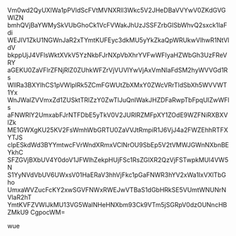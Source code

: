 Vm0wd2QyUXlWa1pPVldScFVtMVNXRll3Wkc5V2JHeDBaVVYwV0ZKdGVGWlZN
bmhQVjBaYWMySkVUbGhoCk1VcFVWakJhUzJSSFZrbGlSbWhvQ2sxck1IaFdi
WEJIV1ZkU1NGWnJaR2xTYmtKUFEyc3dkMU5yYkZkaQpWRUkwVlhwR1NtVldV
bkppUjJ4VFlsWktXVkV5YzNkbFJrNXpVbXhrYVFwWFIyaHZWbGh3UzFReVRY
aGEKU0ZaVFlrZFNjRlZ0ZUhkWFZrVjVUVlYwVjAxVmNIaFdSM2hyWVVGd1Rs
WllRa3BXYlhCS1pVWlplRk5ZCmFGWUtZbXMxY0ZWcVRrTldSbXh5WVVWT1Yx
WnJWalZVVmxZd1ZUSktTRlZzY0ZwTlJuQnlWakJHZDFaRwpTbFpqUlZwWFls
aFNWRlY2UmxabFJrNTFDbE5yTkV0V2JURlRZMFpXY1ZOdE9WZFNiRXBXVlZk
ME1GWXgKU25KV2FsWmhWbGRTU0ZaVVJtRmpiR1J6VjJ4a2FWZEhhRTFXYTJS
clpESkdWd3BYYmtwcFVrWndXRmxVClNrOU9SbEp5V2tVMWJGWnNXbnBEYkhC
SFZGVjBXbUV4Y0doV1JFWlhZekpHUjFSc1RsZGlXR2QzVjFSTwpkMUl4VW5N
S1YyNVdVbUV6UWxsV01HaERaV3hhVjFkc1pGaFNWR3hYV2xWa1IxVXlTbGho
UmxaWVZucFcKY2xwSGVFNWxRWEJwVTBaS1dGbHRkSE5VUmtWNUNrNVlaR2hT
YmtKVFZVWlJkMU13VG5WalNHeHNXbm93Ck9VTm5jSGRpV0dzOUNncHBZMkU9
CgpocWM=

wue